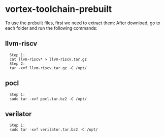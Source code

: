 # vortex-toolchain-prebuilt

To use the prebuilt files, first we need to extract them:
After download, go to each folder and run the following commands:
## llvm-riscv
      Step 1:
      cat llvm-riscv* > llvm-riscv.tar.gz
      Step 2:
      tar -xvf llvm-riscv.tar.gz -C /opt/

## pocl
      Step 1:
      sudo tar -xvf pocl.tar.bz2 -C /opt/
      
## verilator 
      Step 1:
      sudo tar -xvf verilator.tar.bz2 -C /opt/
